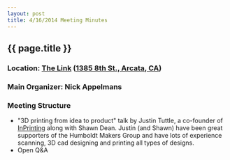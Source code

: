 ```yaml
---
layout: post
title: 4/16/2014 Meeting Minutes
---
```


## {{ page.title }}
### Location: [The Link](http://the-link.us/) ([1385 8th St., Arcata, CA](http://goo.gl/maps/j8Ss2))
### Main Organizer: Nick Appelmans
### Meeting Structure
* "3D printing from idea to product" talk by Justin Tuttle, a co-founder of [InPrinting](http://www.facebook.com/InPrintingInventInspire) along with Shawn Dean. Justin (and Shawn) have been great supporters of the Humboldt Makers Group and have lots of experience scanning, 3D cad designing and printing all types of designs.
* Open Q&A

